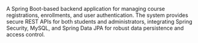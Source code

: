 A Spring Boot-based backend application for managing course registrations, enrollments, and user authentication. The system provides secure REST APIs for both students and administrators, integrating Spring Security, MySQL, and Spring Data JPA for robust data persistence and access control.
